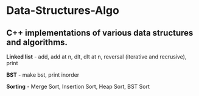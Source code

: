 # Data-Structures-Algo
## C++ implementations of various data structures and algorithms.

 **Linked list** - add, add at n, dlt, dlt at n,
        reversal (iterative and recrusive), print
 
 **BST** - make bst, print inorder
 
 **Sorting** - Merge Sort, Insertion Sort, Heap Sort, BST Sort

